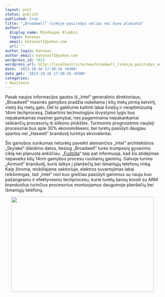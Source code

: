 ```yaml
---
layout: post
status: publish
published: true
title: "„Broadwell“ rinkoje pasirodys vėliau nei buvo planuota"
author:
  display_name: Mindaugas Klumbis
  login: Katonas
  email: katonasf1@yahoo.com
  url: ''
author_login: Katonas
author_email: katonasf1@yahoo.com
wordpress_id: 7812
wordpress_url: http://localhost/site/new/broadwell_rinkoje_pasirodys_veliau_nei_buvo_planuota/
date: '2013-10-16 17:30:16 +0300'
date_gmt: '2013-10-16 17:30:16 +0300'
categories:
- Naujienos
---
```

<p>
	Pasak naujos informacijos gautos i&scaron; &bdquo;Intel&ldquo; generalinio direktoriaus, &bdquo;Broadwell&ldquo; masinės gamybos pradžia nukeliama į kitų metų pirmą ketvirtį, vietoj &scaron;ių metų galo. Dėl to galėtume kaltinti labai &scaron;viežų ir neoptimizuotą 14nm techprocesą. Dabartinis technologijos i&scaron;vystymo lygis bus nepakankamas masinei gamybai, nes pagaminama nepakankamai veikiančių procesorių i&scaron; silikono plok&scaron;tės. Turimomis prognozėmis naujieji procesoriai bus apie 30% ekonomi&scaron;kesni, bei turėtų pasiūlyti daugiau spartos nei &bdquo;Haswell&ldquo; branduolį turintys ekvivalentai.</p>
<p>
	&Scaron;is gamybos sunkumas neturėtų paveikti ateinančios &bdquo;Intel&ldquo; architektūros &bdquo;Skylake&ldquo; i&scaron;leidimo datos, tiesiog &bdquo;Broadwell&ldquo; turės trumpesnį gyvavimo ciklą nei planuota ank&scaron;čiau. &bdquo;<u><a href="http://www.fudzilla.com/home/item/32830-intel-delays-broadwell">Fudzilla</a></u>&ldquo; taip pat informuoja, kad &scaron;is atidėjimas nepaveiks kitų 14nm gamybos procesu ruo&scaron;iamų gaminių. Galvoje turima &bdquo;Airmont&ldquo; branduolį, kuris taikys į plan&scaron;ečių bei i&scaron;maniųjų telefonų rinką. Kaip žinoma, mobiliajame sektoriuje, elektros suvartojimas labai reik&scaron;mingas, tad &bdquo;Intel&ldquo; nori kuo greičiau pasiūlyti gaminius su nauju kuo pažangesniu ir efektyvesniu techprocesu, kurie turėtų &scaron;ansų kovoti su ARM branduolius turinčius procesorius montuojamus daugumoje plan&scaron;ečių bei i&scaron;maniųjų telefonų.</p>
<p style="text-align: center;">
	<a href="http://technews.lt/userfiles/Intel wafer.jpg"><img alt="" src="http://technews.lt/userfiles/Intel wafer.jpg" style="width: 464px; height: 309px;" /></a></p>
